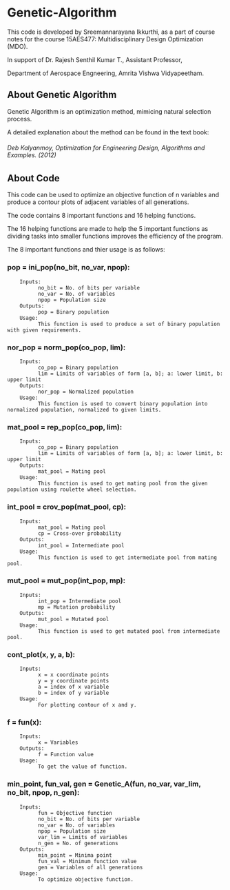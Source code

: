 # Genetic-Algorithm
This code is developed by Sreemannarayana Ikkurthi,
as a part of course notes for the course 15AES477: Multidisciplinary Design Optimization (MDO).

In support of Dr. Rajesh Senthil Kumar T.,
Assistant Professor, 

Department of Aerospace Engneering, Amrita Vishwa Vidyapeetham.
## About Genetic Algorithm
Genetic Algorithm is an optimization method, mimicing natural selection process.

A detailed explanation about the method can be found in the text book:
###### *Deb Kalyanmoy, Optimization for Engineering Design, Algorithms and Examples. (2012)*
## About Code
This code can be used to optimize an objective function of n variables and produce a contour plots of adjacent variables of all generations.

The code contains 8 important functions and 16 helping functions.

The 16 helping functions are made to help the 5 important functions as dividing tasks into smaller functions improves the efficiency of the program. 

The 8 important functions and thier usage is as follows:

### pop = ini_pop(no_bit, no_var, npop):
        Inputs:
              no_bit = No. of bits per variable
              no_var = No. of variables
              npop = Population size
        Outputs:
              pop = Binary population
        Usage: 
              This function is used to produce a set of binary population with given requirements.
### nor_pop = norm_pop(co_pop, lim):
        Inputs:
              co_pop = Binary population
              lim = Limits of variables of form [a, b]; a: lower limit, b: upper limit
        Outputs:
              nor_pop = Normalized population
        Usage: 
              This function is used to convert binary population into normalized population, normalized to given limits.
### mat_pool = rep_pop(co_pop, lim):
        Inputs:
              co_pop = Binary population
              lim = Limits of variables of form [a, b]; a: lower limit, b: upper limit
        Outputs:
              mat_pool = Mating pool
        Usage: 
              This function is used to get mating pool from the given population using roulette wheel selection.
### int_pool = crov_pop(mat_pool, cp):
        Inputs:
              mat_pool = Mating pool
              cp = Cross-over probability
        Outputs:
              int_pool = Intermediate pool
        Usage: 
              This function is used to get intermediate pool from mating pool.
### mut_pool = mut_pop(int_pop, mp):
        Inputs:
              int_pop = Intermediate pool
              mp = Mutation probability
        Outputs:
              mut_pool = Mutated pool
        Usage: 
              This function is used to get mutated pool from intermediate pool.
### cont_plot(x, y, a, b):
        Inputs:
              x = x coordinate points
              y = y coordinate points
              a = index of x variable
              b = index of y variable
        Usage: 
              For plotting contour of x and y.
### f = fun(x):
        Inputs:
              x = Variables
        Outputs:
              f = Function value
        Usage: 
              To get the value of function.
### min_point, fun_val, gen = Genetic_A(fun, no_var, var_lim, no_bit, npop, n_gen):
        Inputs:
              fun = Objective function
              no_bit = No. of bits per variable
              no_var = No. of variables
              npop = Population size
              var_lim = Limits of variables
              n_gen = No. of generations
        Outputs:
              min_point = Minima point
              fun_val = Minimum function value
              gen = Variables of all generations
        Usage: 
              To optimize objective function.
